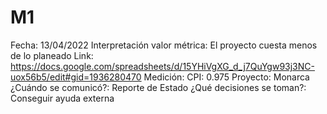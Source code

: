 # M1

Fecha: 13/04/2022
Interpretación valor métrica: El proyecto cuesta menos de lo planeado
Link: https://docs.google.com/spreadsheets/d/15YHiVgXG_d_j7QuYgw93j3NC-uox56b5/edit#gid=1936280470
Medición: CPI: 0.975
Proyecto: Monarca
¿Cuándo se comunicó?: Reporte de Estado
¿Qué decisiones se toman?: Conseguir ayuda externa